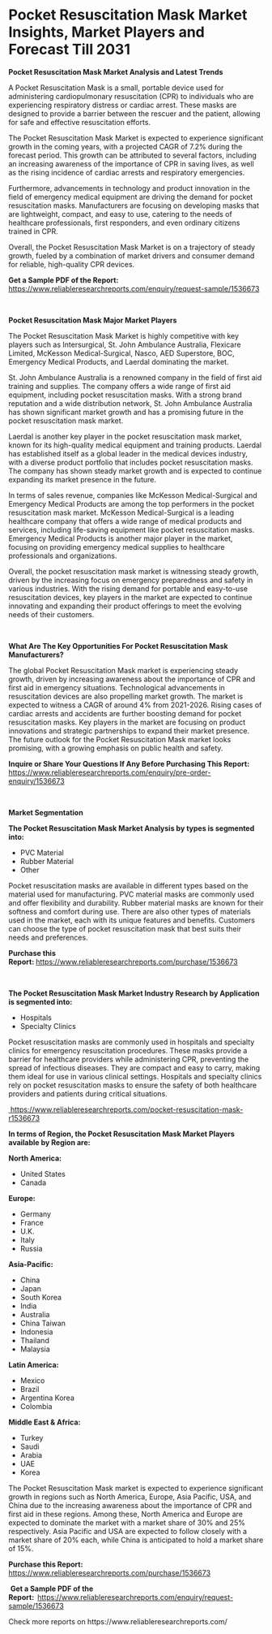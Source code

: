 <p><h1>Pocket Resuscitation Mask Market Insights, Market Players and Forecast Till 2031</h1></p><p><strong>Pocket Resuscitation Mask Market Analysis and Latest Trends</strong></p>
<p><p>A Pocket Resuscitation Mask is a small, portable device used for administering cardiopulmonary resuscitation (CPR) to individuals who are experiencing respiratory distress or cardiac arrest. These masks are designed to provide a barrier between the rescuer and the patient, allowing for safe and effective resuscitation efforts.</p><p>The Pocket Resuscitation Mask Market is expected to experience significant growth in the coming years, with a projected CAGR of 7.2% during the forecast period. This growth can be attributed to several factors, including an increasing awareness of the importance of CPR in saving lives, as well as the rising incidence of cardiac arrests and respiratory emergencies.</p><p>Furthermore, advancements in technology and product innovation in the field of emergency medical equipment are driving the demand for pocket resuscitation masks. Manufacturers are focusing on developing masks that are lightweight, compact, and easy to use, catering to the needs of healthcare professionals, first responders, and even ordinary citizens trained in CPR.</p><p>Overall, the Pocket Resuscitation Mask Market is on a trajectory of steady growth, fueled by a combination of market drivers and consumer demand for reliable, high-quality CPR devices.</p></p>
<p><strong>Get a Sample PDF of the Report:&nbsp;</strong> <a href="https://www.reliableresearchreports.com/enquiry/request-sample/1536673">https://www.reliableresearchreports.com/enquiry/request-sample/1536673</a></p>
<p>&nbsp;</p>
<p><strong>Pocket Resuscitation Mask Major Market Players</strong></p>
<p><p>The Pocket Resuscitation Mask Market is highly competitive with key players such as Intersurgical, St. John Ambulance Australia, Flexicare Limited, McKesson Medical-Surgical, Nasco, AED Superstore, BOC, Emergency Medical Products, and Laerdal dominating the market. </p><p>St. John Ambulance Australia is a renowned company in the field of first aid training and supplies. The company offers a wide range of first aid equipment, including pocket resuscitation masks. With a strong brand reputation and a wide distribution network, St. John Ambulance Australia has shown significant market growth and has a promising future in the pocket resuscitation mask market.</p><p>Laerdal is another key player in the pocket resuscitation mask market, known for its high-quality medical equipment and training products. Laerdal has established itself as a global leader in the medical devices industry, with a diverse product portfolio that includes pocket resuscitation masks. The company has shown steady market growth and is expected to continue expanding its market presence in the future.</p><p>In terms of sales revenue, companies like McKesson Medical-Surgical and Emergency Medical Products are among the top performers in the pocket resuscitation mask market. McKesson Medical-Surgical is a leading healthcare company that offers a wide range of medical products and services, including life-saving equipment like pocket resuscitation masks. Emergency Medical Products is another major player in the market, focusing on providing emergency medical supplies to healthcare professionals and organizations.</p><p>Overall, the pocket resuscitation mask market is witnessing steady growth, driven by the increasing focus on emergency preparedness and safety in various industries. With the rising demand for portable and easy-to-use resuscitation devices, key players in the market are expected to continue innovating and expanding their product offerings to meet the evolving needs of their customers.</p></p>
<p>&nbsp;</p>
<p><strong>What Are The Key Opportunities For Pocket Resuscitation Mask Manufacturers?</strong></p>
<p><p>The global Pocket Resuscitation Mask market is experiencing steady growth, driven by increasing awareness about the importance of CPR and first aid in emergency situations. Technological advancements in resuscitation devices are also propelling market growth. The market is expected to witness a CAGR of around 4% from 2021-2026. Rising cases of cardiac arrests and accidents are further boosting demand for pocket resuscitation masks. Key players in the market are focusing on product innovations and strategic partnerships to expand their market presence. The future outlook for the Pocket Resuscitation Mask market looks promising, with a growing emphasis on public health and safety.</p></p>
<p><strong>Inquire or Share Your Questions If Any Before Purchasing This Report:</strong> <a href="https://www.reliableresearchreports.com/enquiry/pre-order-enquiry/1536673">https://www.reliableresearchreports.com/enquiry/pre-order-enquiry/1536673</a></p>
<p>&nbsp;</p>
<p><strong>Market Segmentation</strong></p>
<p><strong>The Pocket Resuscitation Mask Market Analysis by types is segmented into:</strong></p>
<p><ul><li>PVC Material</li><li>Rubber Material</li><li>Other</li></ul></p>
<p><p>Pocket resuscitation masks are available in different types based on the material used for manufacturing. PVC material masks are commonly used and offer flexibility and durability. Rubber material masks are known for their softness and comfort during use. There are also other types of materials used in the market, each with its unique features and benefits. Customers can choose the type of pocket resuscitation mask that best suits their needs and preferences.</p></p>
<p><strong>Purchase this Report:&nbsp;</strong><a href="https://www.reliableresearchreports.com/purchase/1536673">https://www.reliableresearchreports.com/purchase/1536673</a></p>
<p>&nbsp;</p>
<p><strong>The Pocket Resuscitation Mask Market Industry Research by Application is segmented into:</strong></p>
<p><ul><li>Hospitals</li><li>Specialty Clinics</li></ul></p>
<p><p>Pocket resuscitation masks are commonly used in hospitals and specialty clinics for emergency resuscitation procedures. These masks provide a barrier for healthcare providers while administering CPR, preventing the spread of infectious diseases. They are compact and easy to carry, making them ideal for use in various clinical settings. Hospitals and specialty clinics rely on pocket resuscitation masks to ensure the safety of both healthcare providers and patients during critical situations.</p></p>
<p><a href="https://www.reliableresearchreports.com/pocket-resuscitation-mask-r1536673">&nbsp;https://www.reliableresearchreports.com/pocket-resuscitation-mask-r1536673</a></p>
<p><strong>In terms of Region, the Pocket Resuscitation Mask Market Players available by Region are:</strong></p>
<p>
    <p> <strong> North America: </strong>
        <ul>
            <li>United States</li>
            <li>Canada</li>
        </ul>
        </p> 
    <p> <strong> Europe: </strong>
        <ul>
            <li>Germany</li>
            <li>France</li>
            <li>U.K.</li>
            <li>Italy</li>
            <li>Russia</li>
        </ul>
        </p> 
    <p> <strong> Asia-Pacific: </strong>
        <ul>
            <li>China</li>
            <li>Japan</li>
            <li>South Korea</li>
            <li>India</li>
            <li>Australia</li>
            <li>China Taiwan</li>
            <li>Indonesia</li>
            <li>Thailand</li>
            <li>Malaysia</li>
        </ul>
        </p> 
    <p> <strong> Latin America: </strong>
        <ul>
            <li>Mexico</li>
            <li>Brazil</li>
            <li>Argentina Korea</li>
            <li>Colombia</li>
        </ul>
        </p> 
    <p> <strong> Middle East & Africa: </strong>
        <ul>
            <li>Turkey</li>
            <li>Saudi</li>
            <li>Arabia</li>
            <li>UAE</li>
            <li>Korea</li>
        </ul>
    </p>
    </p>
<p><p>The Pocket Resuscitation Mask market is expected to experience significant growth in regions such as North America, Europe, Asia Pacific, USA, and China due to the increasing awareness about the importance of CPR and first aid in these regions. Among these, North America and Europe are expected to dominate the market with a market share of 30% and 25% respectively. Asia Pacific and USA are expected to follow closely with a market share of 20% each, while China is anticipated to hold a market share of 15%.</p></p>
<p><strong>Purchase this Report: </strong><a href="https://www.reliableresearchreports.com/purchase/1536673">https://www.reliableresearchreports.com/purchase/1536673</a></p>
<p>&nbsp;<strong>Get a Sample PDF of the Report:&nbsp;&nbsp;</strong><a href="https://www.reliableresearchreports.com/enquiry/request-sample/1536673">https://www.reliableresearchreports.com/enquiry/request-sample/1536673</a></p>
<p><strong></strong></p>
<p>Check more reports on https://www.reliableresearchreports.com/</p>